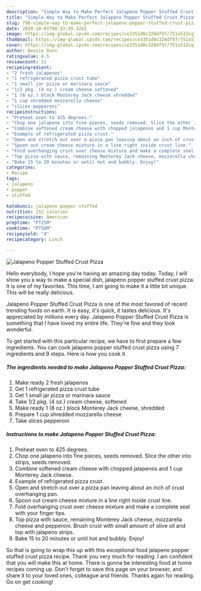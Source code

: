 ```yaml
---
description: "Simple Way to Make Perfect Jalapeno Popper Stuffed Crust Pizza"
title: "Simple Way to Make Perfect Jalapeno Popper Stuffed Crust Pizza"
slug: 790-simple-way-to-make-perfect-jalapeno-popper-stuffed-crust-pizza
date: 2020-10-01T08:33:29.326Z
image: https://img-global.cpcdn.com/recipes/ce3351d0c328df97/751x532cq70/jalapeno-popper-stuffed-crust-pizza-recipe-main-photo.jpg
thumbnail: https://img-global.cpcdn.com/recipes/ce3351d0c328df97/751x532cq70/jalapeno-popper-stuffed-crust-pizza-recipe-main-photo.jpg
cover: https://img-global.cpcdn.com/recipes/ce3351d0c328df97/751x532cq70/jalapeno-popper-stuffed-crust-pizza-recipe-main-photo.jpg
author: Bessie Dunn
ratingvalue: 4.5
reviewcount: 11
recipeingredient:
- "2 fresh jalapenos"
- "1 refrigerated pizza crust tube"
- "1 small jar pizza or marinara sauce"
- "1/2 pkg. (4 oz.) cream cheese softened"
- "1 (8 oz.) block Monterey Jack cheese shredded"
- "1 cup shredded mozzarella cheese"
- "slices pepperoni"
recipeinstructions:
- "Preheat oven to 425 degrees."
- "Chop one jalapeno into fine pieces, seeds removed. Slice the other into strips, seeds removed."
- "Combine softened cream cheese with chopped jalapenos and 1 cup Monterey Jack cheese."
- "Example of refrigerated pizza crust."
- "Open and stretch out over a pizza pan leaving about an inch of crust overhanging pan."
- "Spoon out cream cheese mixture in a line right inside crust line."
- "Fold overhanging crust over cheese mixture and make a complete seal with your finger tips."
- "Top pizza with sauce, remaining Monterey Jack cheese, mozzarella cheese and pepperoni. Brush crust with small amount of olive oil and top with jalapeno strips."
- "Bake 15 to 20 minutes or until hot and bubbly. Enjoy!"
categories:
- Recipe
tags:
- jalapeno
- popper
- stuffed

katakunci: jalapeno popper stuffed 
nutrition: 252 calories
recipecuisine: American
preptime: "PT25M"
cooktime: "PT56M"
recipeyield: "4"
recipecategory: Lunch

---
```



![Jalapeno Popper Stuffed Crust Pizza](https://img-global.cpcdn.com/recipes/ce3351d0c328df97/751x532cq70/jalapeno-popper-stuffed-crust-pizza-recipe-main-photo.jpg)

Hello everybody, I hope you're having an amazing day today. Today, I will show you a way to make a special dish, jalapeno popper stuffed crust pizza. It is one of my favorites. This time, I am going to make it a little bit unique. This will be really delicious.



Jalapeno Popper Stuffed Crust Pizza is one of the most favored of recent trending foods on earth. It is easy, it's quick, it tastes delicious. It's appreciated by millions every day. Jalapeno Popper Stuffed Crust Pizza is something that I have loved my entire life. They're fine and they look wonderful.


To get started with this particular recipe, we have to first prepare a few ingredients. You can cook jalapeno popper stuffed crust pizza using 7 ingredients and 9 steps. Here is how you cook it.

<!--inarticleads1-->

##### The ingredients needed to make Jalapeno Popper Stuffed Crust Pizza:

1. Make ready 2 fresh jalapenos
1. Get 1 refrigerated pizza crust tube
1. Get 1 small jar pizza or marinara sauce
1. Take 1/2 pkg. (4 oz.) cream cheese, softened
1. Make ready 1 (8 oz.) block Monterey Jack cheese, shredded
1. Prepare 1 cup shredded mozzarella cheese
1. Take slices pepperoni




<!--inarticleads2-->

##### Instructions to make Jalapeno Popper Stuffed Crust Pizza:

1. Preheat oven to 425 degrees.
1. Chop one jalapeno into fine pieces, seeds removed. Slice the other into strips, seeds removed.
1. Combine softened cream cheese with chopped jalapenos and 1 cup Monterey Jack cheese.
1. Example of refrigerated pizza crust.
1. Open and stretch out over a pizza pan leaving about an inch of crust overhanging pan.
1. Spoon out cream cheese mixture in a line right inside crust line.
1. Fold overhanging crust over cheese mixture and make a complete seal with your finger tips.
1. Top pizza with sauce, remaining Monterey Jack cheese, mozzarella cheese and pepperoni. Brush crust with small amount of olive oil and top with jalapeno strips.
1. Bake 15 to 20 minutes or until hot and bubbly. Enjoy!




So that is going to wrap this up with this exceptional food jalapeno popper stuffed crust pizza recipe. Thank you very much for reading. I am confident that you will make this at home. There is gonna be interesting food at home recipes coming up. Don't forget to save this page on your browser, and share it to your loved ones, colleague and friends. Thanks again for reading. Go on get cooking!
